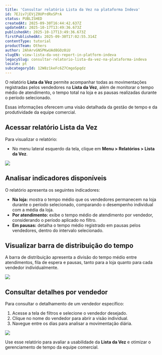 ```yaml
---
title: 'Consultar relatório Lista da Vez na plataforma Indeva'
id: 7EJiv7jEVjZ0UPrdRxSPrA
status: PUBLISHED
createdAt: 2025-09-30T16:44:42.637Z
updatedAt: 2025-10-17T13:49:36.673Z
publishedAt: 2025-10-17T13:49:36.673Z
firstPublishedAt: 2025-09-30T17:02:55.314Z
contentType: tutorial
productTeam: Others
author: 2AhArvGNSPKwUAd8GOz0iU
slugEN: view-lista-da-vez-report-in-platform-indeva
legacySlug: consultar-relatorio-lista-da-vez-na-plataforma-indeva
locale: pt
subcategoryId: 12W8z1keFc6Z7CmgoSpqdz
---
```


O relatório **Lista da Vez** permite acompanhar todas as movimentações registradas pelos vendedores na **Lista da Vez**, além de monitorar o tempo médio de atendimento, o tempo total na loja e as pausas realizadas durante o período selecionado.

Essas informações oferecem uma visão detalhada da gestão de tempo e da produtividade da equipe comercial.

## Acessar relatório Lista da Vez

Para visualizar o relatório:

- No menu lateral esquerdo da tela, clique em **Menu > Relatórios > Lista da Vez**.

![](https://raw.githubusercontent.com/vtexdocs/help-center-content/refs/heads/main/docs/pt/tutorials/indeva-by-vtex/relat%C3%B3rios/consultar-relatorio-lista-da-vez-na-plataforma-indeva_1.png)

## Analisar indicadores disponíveis

O relatório apresenta os seguintes indicadores:

- **Na loja:** mostra o tempo médio que os vendedores permanecem na loja durante o período selecionado, comparando o desempenho individual com a média da loja.  
- **Por atendimento:** exibe o tempo médio de atendimento por vendedor, considerando o período aplicado no filtro.  
- **Em pausas:** detalha o tempo médio registrado em pausas pelos vendedores, dentro do intervalo selecionado.

## Visualizar barra de distribuição do tempo

A barra de distribuição apresenta a divisão do tempo médio entre atendimentos, fila de espera e pausas, tanto para a loja quanto para cada vendedor individualmente.

![](https://raw.githubusercontent.com/vtexdocs/help-center-content/refs/heads/main/docs/pt/tutorials/indeva-by-vtex/relat%C3%B3rios/consultar-relatorio-lista-da-vez-na-plataforma-indeva_2.png)

## Consultar detalhes por vendedor

Para consultar o detalhamento de um vendedor específico:

1. Acesse a tela de filtros e selecione o vendedor desejado.  
2. Clique no nome do vendedor para abrir a visão individual.  
3. Navegue entre os dias para analisar a movimentação diária.

![](https://raw.githubusercontent.com/vtexdocs/help-center-content/refs/heads/main/docs/pt/tutorials/indeva-by-vtex/relat%C3%B3rios/consultar-relatorio-lista-da-vez-na-plataforma-indeva_3.png)

Use esse relatório para avaliar a usabilidade da **Lista da Vez** e otimizar o gerenciamento de tempo da equipe comercial.

